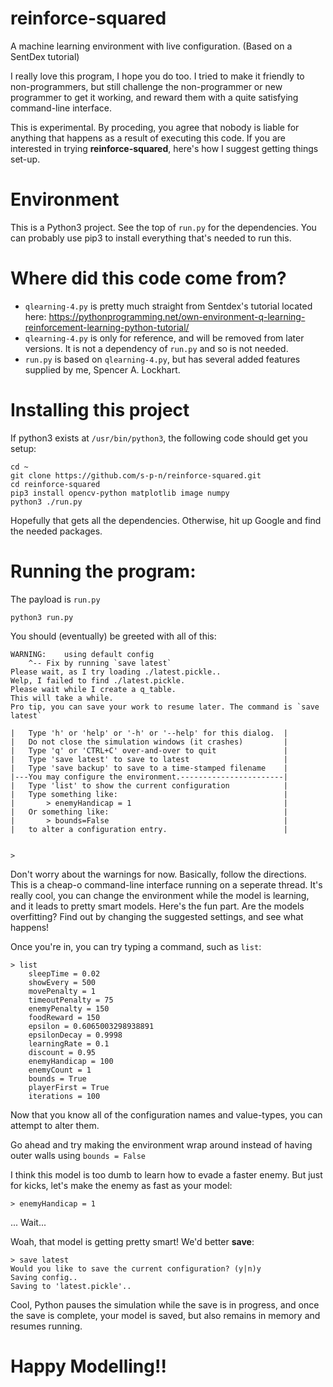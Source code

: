 # reinforce-squared
A machine learning environment with live configuration. (Based on a SentDex tutorial)

I really love this program, I hope you do too. I tried to make it friendly to non-programmers, but still challenge the non-programmer or new programmer to get it working, and reward them with a quite satisfying command-line interface.

This is experimental. By proceding, you agree that nobody is liable for anything that happens as a result of executing this code. If you are interested in trying **reinforce-squared**, here's how I suggest getting things set-up.
# Environment

This is a Python3 project. See the top of `run.py` for the dependencies. You can probably use pip3 to install everything that's needed to run this.

# Where did this code come from?
* `qlearning-4.py` is pretty much straight from Sentdex's tutorial located here: https://pythonprogramming.net/own-environment-q-learning-reinforcement-learning-python-tutorial/
* `qlearning-4.py` is only for reference, and will be removed from later versions. It is not a dependency of `run.py` and so is not needed.
* `run.py` is based on `qlearning-4.py`, but has several added features supplied by me, Spencer A. Lockhart. 

# Installing this project
If python3 exists at `/usr/bin/python3`, the following code should get you setup:
```
cd ~
git clone https://github.com/s-p-n/reinforce-squared.git
cd reinforce-squared
pip3 install opencv-python matplotlib image numpy
python3 ./run.py
```
Hopefully that gets all the dependencies. Otherwise, hit up Google and find the needed packages.

# Running the program:
The payload is `run.py`

```
python3 run.py
```


You should (eventually) be greeted with all of this:
```
WARNING:	using default config
	^-- Fix by running `save latest`
Please wait, as I try loading ./latest.pickle..
Welp, I failed to find ./latest.pickle.
Please wait while I create a q_table.
This will take a while.
Pro tip, you can save your work to resume later. The command is `save latest`

|   Type 'h' or 'help' or '-h' or '--help' for this dialog.  |
|   Do not close the simulation windows (it crashes)         |
|   Type 'q' or 'CTRL+C' over-and-over to quit               |
|   Type 'save latest' to save to latest                     |
|   Type 'save backup' to save to a time-stamped filename    |
|---You may configure the environment.-----------------------|
|   Type 'list' to show the current configuration            |
|   Type something like:                                     |
|       > enemyHandicap = 1                                  |
|   Or something like:                                       |
|       > bounds=False                                       |
|   to alter a configuration entry.                          |


> 
```


Don't worry about the warnings for now. Basically, follow the directions. This is a cheap-o command-line interface running on a seperate thread. It's really cool, you can change the environment while the model is learning, and it leads to pretty smart models. Here's the fun part. Are the models overfitting? Find out by changing the suggested settings, and see what happens!

Once you're in, you can try typing a command, such as `list`:
```
> list
	sleepTime = 0.02
	showEvery = 500
	movePenalty = 1
	timeoutPenalty = 75
	enemyPenalty = 150
	foodReward = 150
	epsilon = 0.6065003298938891
	epsilonDecay = 0.9998
	learningRate = 0.1
	discount = 0.95
	enemyHandicap = 100
	enemyCount = 1
	bounds = True
	playerFirst = True
	iterations = 100
```

Now that you know all of the configuration names and value-types, you can attempt to alter them.

Go ahead and try making the environment wrap around instead of having outer walls using `bounds = False`

I think this model is too dumb to learn how to evade a faster enemy. But just for kicks, let's make the enemy as fast as your model:
```
> enemyHandicap = 1
```
... Wait...

Woah, that model is getting pretty smart! We'd better **save**:
```
> save latest
Would you like to save the current configuration? (y|n)y
Saving config..
Saving to 'latest.pickle'..
```
Cool, Python pauses the simulation while the save is in progress, and once the save is complete, your model is saved, but also remains in memory and resumes running.
# Happy Modelling!!

